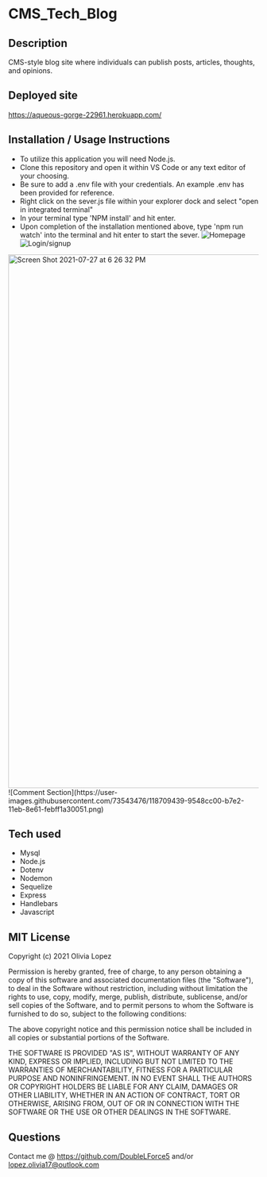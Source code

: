 # CMS_Tech_Blog

## Description
CMS-style blog site where individuals can publish posts, articles, thoughts, and opinions.  

## Deployed site
https://aqueous-gorge-22961.herokuapp.com/

## Installation / Usage Instructions
- To utilize this application you will need Node.js.
- Clone this repository and open it within VS Code or any text editor of your choosing.
- Be sure to add a .env file with your credentials. An example .env has been provided for reference. 
- Right click on the sever.js file within your explorer dock and select "open in integrated terminal"
- In your terminal type 'NPM install' and hit enter. 
- Upon completion of the installation mentioned above, type 'npm run watch' into the terminal and hit enter to start the sever. 
![Homepage](https://user-images.githubusercontent.com/73543476/118703408-acd08680-b7db-11eb-9bf0-acd6523ec8f1.png)
![Login/signup](https://user-images.githubusercontent.com/73543476/118703676-fe791100-b7db-11eb-86df-21ac28765d98.png)
<img width="1075" alt="Screen Shot 2021-07-27 at 6 26 32 PM" src="https://user-images.githubusercontent.com/73543476/127240453-62465f58-b6c4-4d15-9fa1-339532ccde5a.png">
![Comment Section](https://user-images.githubusercontent.com/73543476/118709439-9548cc00-b7e2-11eb-8e61-febff1a30051.png)

## Tech used
- Mysql
- Node.js 
- Dotenv
- Nodemon
- Sequelize
- Express
- Handlebars 
- Javascript 

## MIT License
Copyright (c) 2021 Olivia Lopez

Permission is hereby granted, free of charge, to any person obtaining a copy
of this software and associated documentation files (the "Software"), to deal
in the Software without restriction, including without limitation the rights
to use, copy, modify, merge, publish, distribute, sublicense, and/or sell
copies of the Software, and to permit persons to whom the Software is
furnished to do so, subject to the following conditions:

The above copyright notice and this permission notice shall be included in all
copies or substantial portions of the Software.

THE SOFTWARE IS PROVIDED "AS IS", WITHOUT WARRANTY OF ANY KIND, EXPRESS OR
IMPLIED, INCLUDING BUT NOT LIMITED TO THE WARRANTIES OF MERCHANTABILITY,
FITNESS FOR A PARTICULAR PURPOSE AND NONINFRINGEMENT. IN NO EVENT SHALL THE
AUTHORS OR COPYRIGHT HOLDERS BE LIABLE FOR ANY CLAIM, DAMAGES OR OTHER
LIABILITY, WHETHER IN AN ACTION OF CONTRACT, TORT OR OTHERWISE, ARISING FROM,
OUT OF OR IN CONNECTION WITH THE SOFTWARE OR THE USE OR OTHER DEALINGS IN THE
SOFTWARE.

## Questions
Contact me @ https://github.com/DoubleLForce5 and/or lopez.olivia17@outlook.com 
